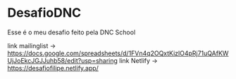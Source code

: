 # DesafioDNC
Esse é o meu desafio feito pela DNC School

link mailinglist -> https://docs.google.com/spreadsheets/d/1FVn4q2OQxtKizlO4pRj71uQAfKWUjJoEkcJGJJuhb58/edit?usp=sharing
link Netlify -> https://desafiofilipe.netlify.app/
